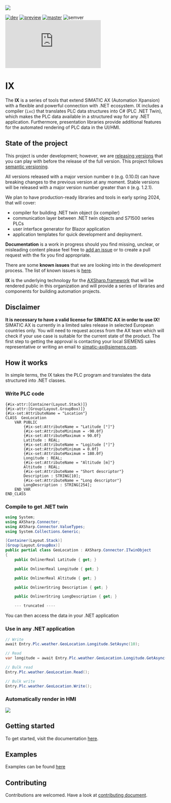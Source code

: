 ![](assets/pics/banner_wider.png)

[![dev](https://github.com/ix-ax/ix/actions/workflows/dev.yml/badge.svg?branch=dev)](https://github.com/ix-ax/ix/actions/workflows/dev.yml)
[![preview](https://github.com/ix-ax/ix/actions/workflows/release.yml/badge.svg?branch=releases%2Fv0)](https://github.com/ix-ax/ix/actions/workflows/release.yml)
[![master](https://github.com/ix-ax/ix/actions/workflows/master.yml/badge.svg?branch=master)](https://github.com/ix-ax/ix/actions/workflows/master.yml)
![semver](https://img.shields.io/badge/semver-0.10.0-blue)
[![GitHub license](https://badgen.net/github/license/Naereen/Strapdown.js)](https://github.com/ix-ax/ix/blob/master/LICENSE)


# IX

The **IX** is a series of tools that extend SIMATIC AX (Automation Xpansion) with a flexible and powerful connection with .NET ecosystem. IX includes a compiler (`ixc`) that translates PLC data structures into C# (PLC .NET Twin), which makes the PLC data available in a structured way for any .NET application. Furthermore, presentation libraries provide additional features for the automated rendering of PLC data in the UI/HMI.

## State of the project

This project is under development; however, we are [releasing versions](https://github.com/ix-ax/ix/releases) that you can play with before the release of the full version. This project follows [semantic versioning](https://semver.org/).

All versions released with a major version number `0` (e.g. 0.10.0) can have breaking changes to the previous version at any moment. Stable versions will be released with a major version number greater than `0` (e.g. 1.2.1).

We plan to have production-ready libraries and tools in early spring 2024, that will cover:

- compiler for building .NET twin object (ix compiler)
- communication layer between .NET twin objects and S71500 series PLCs
- user interface generator for Blazor application
- application templates for quick development and deployment.


**Documentation** is a work in progress should you find missing, unclear, or misleading content please feel free to [add an issue](https://github.com/ix-ax/ix/issues/new/choose) or to create a pull request with the fix you find appropriate.

There are some **known issues** that we are looking into in the development process. The list of known issues is [here](https://github.com/ix-ax/ix/issues?q=is%3Aissue+is%3Aopen+label%3Aknown-issue).



**IX** is the underlying technology for the [AXSharp.framework](https://github.com/ix-ax/AXSharp.framework) that will be rendered public in this organization and will provide a series of libraries and components for building automation projects.

## Disclaimer

**It is necessary to have a valid license for SIMATIC AX in order to use IX!**  
SIMATIC AX is currently in a limited sales release in selected European countries only. You will need to request access from the AX team which will check if your use case is suitable for the current state of the product. The first step to getting the approval is contacting your local SIEMENS sales representative or writing an email to [simatic-ax@siemens.com](mailto:simatic-ax@siemens.com?subject=Request%20for%20access%20|%20SIMATIC%20AX%20for%20IX).

## How it works

In simple terms, the IX takes the PLC program and translates the data structured into .NET classes.

### Write PLC code

~~~iecst
{#ix-attr:[Container(Layout.Stack)]}
{#ix-attr:[Group(Layout.GroupBox)]}
{#ix-set:AttributeName = "Location"}
CLASS  GeoLocation
    VAR PUBLIC
        {#ix-set:AttributeName = "Latitude [°]"}
        {#ix-set:AttributeMinimum = -90.0f}
        {#ix-set:AttributeMaximum = 90.0f}
        Latitude : REAL;
        {#ix-set:AttributeName = "Logitude [°]"}
        {#ix-set:AttributeMinimum = 0.0f}
        {#ix-set:AttributeMaximum = 180.0f}
        Longitude : REAL;
        {#ix-set:AttributeName = "Altitude [m]"}
        Altitude : REAL;
        {#ix-set:AttributeName = "Short descriptor"}
        Description : STRING[10];
        {#ix-set:AttributeName = "Long descriptor"}
        LongDescription : STRING[254];
    END_VAR    
END_CLASS
~~~

### Compile to get .NET twin

~~~ C#
using System;
using AXSharp.Connector;
using AXSharp.Connector.ValueTypes;
using System.Collections.Generic;

[Container(Layout.Stack)]
[Group(Layout.GroupBox)]
public partial class GeoLocation : AXSharp.Connector.ITwinObject
{
    public OnlinerReal Latitude { get; }

    public OnlinerReal Longitude { get; }

    public OnlinerReal Altitude { get; }

    public OnlinerString Description { get; }

    public OnlinerString LongDescription { get; }

    --- truncated ----
~~~

You can then access the data in your .NET application

### Use in any .NET application

~~~C#
// Write
await Entry.Plc.weather.GeoLocation.Longitude.SetAsync(10);

// Read
var longitude = await Entry.Plc.weather.GeoLocation.Longitude.GetAsync();

// Bulk read
Entry.Plc.weather.GeoLocation.Read();

// Bulk write
Entry.Plc.weather.GeoLocation.Write();
~~~

### Automatically render in HMI

![](assets/pics/2022-12-20-06-54-08.png)


## Getting started

To get started, visit the documentation [here](docfx/index.md#getting-started).


## Examples 

Examples can be found [here](src/AXSharp.examples)


## Contributing

Contributions are welcomed. Have a look at [contributing document](CONTRIBUTING.md).
